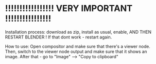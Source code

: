 # !!!!!!!!!!!!!!!!! VERY IMPORTANT !!!!!!!!!!!!!!!! 


Installation process: download as zip, install as usual, enable, AND THEN RESTART BLENDER !
If that dont work - restart again.

How to use: Open compositor and make sure that there's a viewer node. Then, switch to the viewer node output and make sure that it shows an image.
After that - go to "Image" --> "Copy to clipboard"